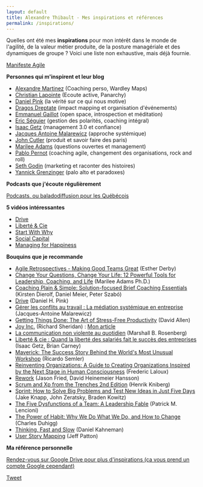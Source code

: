 ```yaml
---
layout: default
title: Alexandre Thibault - Mes inspirations et références
permalink: /inspirations/
---
```

Quelles ont été mes **inspirations** pour mon intérêt dans le monde de l'agilité, de la valeur métier produite, de la posture managériale et des dynamiques de groupe ? Voici une liste non exhaustive, mais déjà fournie.

<a href="http://agilemanifesto.org/iso/fr/manifesto.html" target="_manifesteagile">Manifeste Agile</a>

**Personnes qui m'inspirent et leur blog**

- <a href="https://medium.com/@alexandre.martinez" target="_alf">Alexandre Martinez</a> (Coaching perso, Wardley Maps)
- <a href="http://www.oddes-pyxis.com/author/christian-lapointe/" target="_christian">Christian Lapointe</a> (Ecoute active, Panarchy)
- <a href="https://www.danpink.com/resources/" target="_danpink">Daniel Pink</a> (la vérité sur ce qui nous motive)
- <a href="http://www.andwhatif.fr/" target="_dragos">Dragos Dreptate</a> (impact mapping et organisation d'événements)
- <a href="https://github.com/egaillot" target="_emmanuelgaillot">Emmanuel Gaillot</a> (open space, introspection et méditation)
- <a href="http://www.oddes-pyxis.com/eric-seguier/" target="_ericseguier">Eric Séguier</a> (gestion des polarités, coaching intégral)
- <a href="https://liberteetcie.com/" target="_isaacgetz">Isaac Getz</a> (management 3.0 et confiance)
- <a href="http://www.malarewicz.fr/" target="_jamalarew">Jacques Antoine Malarewicz</a> (approche systémique)
- <a href="https://medium.com/@johnpcutler" target="_dragos">John Cutler</a> (produit et savoir faire des paris)
- <a href="http://inquiryinstitute.com/blog/" target="_marilee">Marilee Adams</a> (questions ouvertes et management)
- <a href="https://pablopernot.fr/" target="_pablo">Pablo Pernot</a> (coaching agile, changement des organisations, rock and roll)
- <a href="https://seths.blog/" target="_seth">Seth Godin</a> (marketing et raconter des histoires)
- <a href="https://medium.com/@ygrenzinger" target="_yannickg">Yannick Grenzinger</a> (palo alto et paradoxes)

**Podcasts que j'écoute régulièrement**

<a href="/podcasts/">Podcasts, ou baladodiffusion pour les Québécois</a>

**5 vidéos intéressantes**

- <a href="https://vimeo.com/15488784" target="_drive">Drive</a>
- <a href="https://vimeo.com/37803892" target="_liberteandco">Liberté & Cie</a>
- <a href="https://www.ted.com/talks/simon_sinek_how_great_leaders_inspire_action" target="_why">Start With Why</a>
- <a href="https://www.ted.com/talks/margaret_heffernan_why_it_s_time_to_forget_the_pecking_order_at_work" target="_socialcapital">Social Capital</a>
- <a href="https://vimeo.com/157173877" target="_managing-for-happiness">Managing for Happiness</a>

**Bouquins que je recommande**

- [Agile Retrospectives - Making Good Teams Great](https://www.amazon.fr/gp/product/0977616649/) (Esther Derby)
- [Change Your Questions, Change Your Life: 12 Powerful Tools for Leadership, Coaching, and Life](https://www.amazon.fr/Change-Your-Questions-Life-Leadership/dp/162656633X) (Marilee Adams Ph.D.)
- [Coaching Plain & Simple: Solution-focused Brief Coaching Essentials](https://www.amazon.fr/Coaching-Plain-Simple-Solution-focused-Essentials-ebook/dp/B01LWYMF0E) (Kirsten Dierolf, Daniel Meier, Peter Szabó)
- [Drive](https://www.amazon.fr/Drive-Surprising-Truth-About-Motivates/dp/1594484805) (Daniel H. Pink)
- [Gérer les conflits au travail : La médiation systémique en entreprise](https://www.babelio.com/livres/Malarewicz-Gerer-les-conflits-au-travail--La-mediation-syste/242714) (Jacques-Antoine Malarewicz)	
- [Getting Things Done: The Art of Stress-Free Productivity](https://www.amazon.fr/gp/product/0143126563) (David Allen)	
- [Joy Inc.](https://www.amazon.fr/Joy-Inc-Built-Workplace-People/dp/1591847125) (Richard Sheridan) : [Mon article](http://enjoyagile.com/bouquin/joy-inc-notes-lecture/)
- [La communication non violente au quotidien](https://www.amazon.fr/communication-non-violente-quotidien/dp/288911905X) (Marshall B. Rosenberg)
- [Liberté & cie : Quand la liberté des salariés fait le succès des entreprises](https://www.amazon.fr/Libert%C3%A9-cie-libert%C3%A9-salari%C3%A9s-entreprises/dp/2081379511) (Isaac Getz, Brian Carney)
- [Maverick: The Success Story Behind the World's Most Unusual Workshop](https://www.amazon.fr/Maverick-Success-Behind-Unusual-Workshop/dp/0712678867) (Ricardo Semler)
- [Reinventing Organizations: A Guide to Creating Organizations Inspired by the Next Stage in Human Consciousness](https://www.amazon.fr/Reinventing-Organizations-Creating-Inspired-Consciousness/dp/2960133501) (Frederic Laloux)
- [Rework](https://www.amazon.fr/Rework-Jason-Fried/dp/0307463745) (Jason Fried, David Heinemeier Hansson)
- [Scrum and Xp from the Trenches 2nd Edition](https://www.amazon.fr/Scrum-Trenches-2nd-Henrik-Kniberg/dp/1329224272) (Henrik Kniberg)
- [Sprint: How to Solve Big Problems and Test New Ideas in Just Five Days](https://www.amazon.fr/Sprint-Solve-Problems-Test-Ideas/dp/150112174X) (Jake Knapp, John Zeratsky, Braden Kowitz)
- [The Five Dysfunctions of a Team: A Leadership Fable](https://www.amazon.fr/Five-Dysfunctions-Team-Leadership-Fable/dp/0787960756) (Patrick M. Lencioni)
- [The Power of Habit: Why We Do What We Do, and How to Change](https://www.amazon.fr/Power-Habit-Why-What-Change/dp/1847946240) (Charles Duhigg)
- [Thinking, Fast and Slow](https://www.amazon.fr/Thinking-Fast-Slow-Daniel-Kahneman/dp/0141033576) (Daniel Kahneman)
- [User Story Mapping](https://www.amazon.fr/User-Story-Mapping-Jeff-Patton/dp/1491904909) (Jeff Patton)

**Ma référence personnelle**

<a href="https://drive.google.com/open?id=0BxfOA1uWnfpyQktvR0hYRnFLakU" target="_googledrivealex">Rendez-vous sur Google Drive pour plus d'inspirations (ça vous prend un compte Google cependant)</a>  

<a href="https://twitter.com/share?ref_src={{site.url}}{{page.url}}" 
   class="twitter-share-button" 
   data-show-count="false">
	Tweet
</a>
<script async src="https://platform.twitter.com/widgets.js" charset="utf-8"></script>

